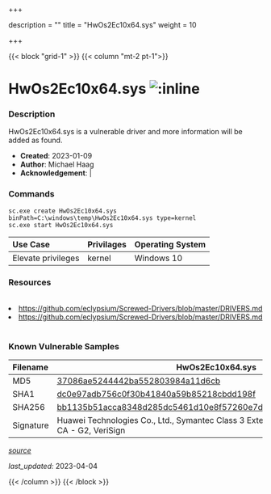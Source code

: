 +++

description = ""
title = "HwOs2Ec10x64.sys"
weight = 10

+++


{{< block "grid-1" >}}
{{< column "mt-2 pt-1">}}


# HwOs2Ec10x64.sys ![:inline](/images/twitter_verified.png) 


### Description

HwOs2Ec10x64.sys is a vulnerable driver and more information will be added as found.

- **Created**: 2023-01-09
- **Author**: Michael Haag
- **Acknowledgement**:  | [](https://twitter.com/)

### Commands

```
sc.exe create HwOs2Ec10x64.sys binPath=C:\windows\temp\HwOs2Ec10x64.sys type=kernel
sc.exe start HwOs2Ec10x64.sys
```

| Use Case | Privilages | Operating System | 
|:---- | ---- | ---- |
| Elevate privileges | kernel | Windows 10 |

### Resources
<br>
<li><a href=" https://github.com/eclypsium/Screwed-Drivers/blob/master/DRIVERS.md"> https://github.com/eclypsium/Screwed-Drivers/blob/master/DRIVERS.md</a></li>
<li><a href="https://github.com/eclypsium/Screwed-Drivers/blob/master/DRIVERS.md">https://github.com/eclypsium/Screwed-Drivers/blob/master/DRIVERS.md</a></li>
<br>

### Known Vulnerable Samples

| Filename | HwOs2Ec10x64.sys |
|:---- | ---- | 
| MD5 | <a href="https://www.virustotal.com/gui/file/37086ae5244442ba552803984a11d6cb">37086ae5244442ba552803984a11d6cb</a> |
| SHA1 | <a href="https://www.virustotal.com/gui/file/dc0e97adb756c0f30b41840a59b85218cbdd198f">dc0e97adb756c0f30b41840a59b85218cbdd198f</a> |
| SHA256 | <a href="https://www.virustotal.com/gui/file/bb1135b51acca8348d285dc5461d10e8f57260e7d0c8cc4a092734d53fc40cbc">bb1135b51acca8348d285dc5461d10e8f57260e7d0c8cc4a092734d53fc40cbc</a> |
| Signature | Huawei Technologies Co., Ltd., Symantec Class 3 Extended Validation Code Signing CA - G2, VeriSign   |


[*source*](https://github.com/magicsword-io/LOLDrivers/tree/main/yaml/hwos2ec10x64.sys.yml)

*last_updated:* 2023-04-04








{{< /column >}}
{{< /block >}}

